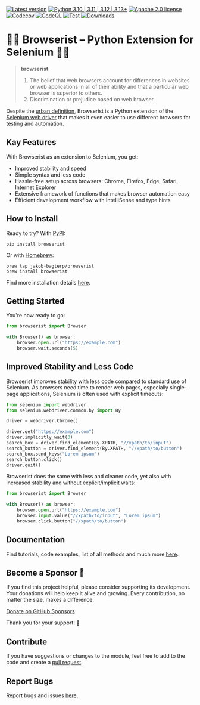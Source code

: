 [![Latest version](https://img.shields.io/static/v1?label=version&message=1.6.22&color=yellowgreen)](https://github.com/jakob-bagterp/browserist/releases/latest)
[![Python 3.10 | 3.11 | 3.12 | 3.13+](https://img.shields.io/static/v1?label=python&message=3.10%20|%203.11%20|%203.12%20|%203.13%2B&color=blueviolet)](https://www.python.org)
[![Apache 2.0 license](https://img.shields.io/static/v1?label=license&message=Apache%202.0&color=blue)](https://github.com/jakob-bagterp/browserist/blob/master/LICENSE.md)
[![Codecov](https://codecov.io/gh/jakob-bagterp/browserist/branch/master/graph/badge.svg?token=1JL65T099J)](https://codecov.io/gh/jakob-bagterp/browserist)
[![CodeQL](https://github.com/jakob-bagterp/browserist/actions/workflows/github-code-scanning/codeql/badge.svg)](https://github.com/jakob-bagterp/browserist/actions/workflows/github-code-scanning/codeql)
[![Test](https://github.com/jakob-bagterp/browserist/actions/workflows/test.yml/badge.svg)](https://github.com/jakob-bagterp/browserist/actions/workflows/test.yml)
[![Downloads](https://static.pepy.tech/badge/browserist)](https://pepy.tech/project/browserist)

# 👩‍💻 Browserist – Python Extension for Selenium 👨‍💻
> **browserist**
> 1. The belief that web browsers account for differences in websites or web applications in all of their ability and that a particular web browser is superior to others.
> 2. Discrimination or prejudice based on web browser.

Despite the [urban definition](https://www.urbandictionary.com/define.php?term=browserist), Browserist is a Python extension of the [Selenium web driver](https://www.selenium.dev/) that makes it even easier to use different browsers for testing and automation.

## Kay Features
With Browserist as an extension to Selenium, you get:

* Improved stability and speed
* Simple syntax and less code
* Hassle-free setup across browsers: Chrome, Firefox, Edge, Safari, Internet Explorer
* Extensive framework of functions that makes browser automation easy
* Efficient development workflow with IntelliSense and type hints

## How to Install
Ready to try? With [PyPI](https://pypi.org/project/browserist/):

```shell
pip install browserist
```

Or with [Homebrew](https://brew.sh):

```shell
brew tap jakob-bagterp/browserist
brew install browserist
```

Find more installation details [here](https://jakob-bagterp.github.io/browserist/getting-started/installation/).

## Getting Started
You're now ready to go:

```python
from browserist import Browser

with Browser() as browser:
    browser.open.url("https://example.com")
    browser.wait.seconds(5)
```

## Improved Stability and Less Code
Browserist improves stability with less code compared to standard use of Selenium. As browsers need time to render web pages, especially single-page applications, Selenium is often used with explicit timeouts:

```python
from selenium import webdriver
from selenium.webdriver.common.by import By

driver = webdriver.Chrome()

driver.get("https://example.com")
driver.implicitly_wait(3)
search_box = driver.find_element(By.XPATH, "//xpath/to/input")
search_button = driver.find_element(By.XPATH, "//xpath/to/button")
search_box.send_keys("Lorem ipsum")
search_button.click()
driver.quit()
```

Browserist does the same with less and cleaner code, yet also with increased stability and without explicit/implicit waits:

```python
from browserist import Browser

with Browser() as browser:
    browser.open.url("https://example.com")
    browser.input.value("//xpath/to/input", "Lorem ipsum")
    browser.click.button("//xpath/to/button")
```

## Documentation
Find tutorials, code examples, list of all methods and much more [here](https://jakob-bagterp.github.io/browserist).

## Become a Sponsor 🏅
If you find this project helpful, please consider supporting its development. Your donations will help keep it alive and growing. Every contribution, no matter the size, makes a difference.

[Donate on GitHub Sponsors](https://github.com/sponsors/jakob-bagterp)

Thank you for your support! 🙌

## Contribute
If you have suggestions or changes to the module, feel free to add to the code and create a [pull request](https://github.com/jakob-bagterp/browserist/pulls).

## Report Bugs
Report bugs and issues [here](https://github.com/jakob-bagterp/browserist/issues).
